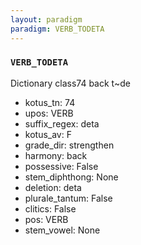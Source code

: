 ```yaml
---
layout: paradigm
paradigm: VERB_TODETA
---
```

### ` VERB_TODETA `

Dictionary class74 back t~de
* kotus_tn: 74
* upos: VERB
* suffix_regex: deta
* kotus_av: F
* grade_dir: strengthen
* harmony: back
* possessive: False
* stem_diphthong: None
* deletion: deta
* plurale_tantum: False
* clitics: False
* pos: VERB
* stem_vowel: None
